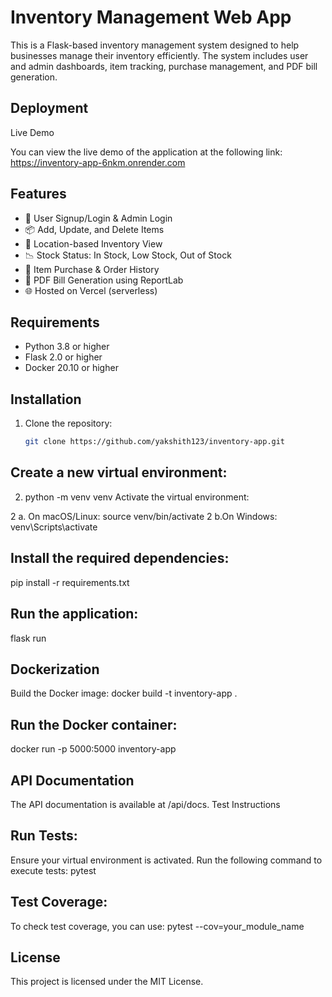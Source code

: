 # Inventory Management Web App

This is a Flask-based inventory management system designed to help businesses manage their inventory efficiently. The system includes user and admin dashboards, item tracking, purchase management, and PDF bill generation.

## Deployment
Live Demo

You can view the live demo of the application at the following link:
https://inventory-app-6nkm.onrender.com

## Features

- 🧾 User Signup/Login & Admin Login
- 📦 Add, Update, and Delete Items
- 📍 Location-based Inventory View
- 📉 Stock Status: In Stock, Low Stock, Out of Stock
- 💸 Item Purchase & Order History
- 📄 PDF Bill Generation using ReportLab
- 🌐 Hosted on Vercel (serverless)

## Requirements

- Python 3.8 or higher
- Flask 2.0 or higher
- Docker 20.10 or higher

## Installation

1. Clone the repository:
   ```bash
   git clone https://github.com/yakshith123/inventory-app.git

## Create a new virtual environment:

2. python -m venv venv
Activate the virtual environment:

2 a. On macOS/Linux:
source venv/bin/activate
2 b.On Windows:
venv\Scripts\activate

## Install the required dependencies:
pip install -r requirements.txt

## Run the application:
flask run

## Dockerization
Build the Docker image:
docker build -t inventory-app .

## Run the Docker container:
docker run -p 5000:5000 inventory-app

## API Documentation
The API documentation is available at /api/docs.
Test Instructions
## Run Tests:

Ensure your virtual environment is activated.
Run the following command to execute tests:
pytest
## Test Coverage:

To check test coverage, you can use:
pytest --cov=your_module_name

## License
This project is licensed under the MIT License.


